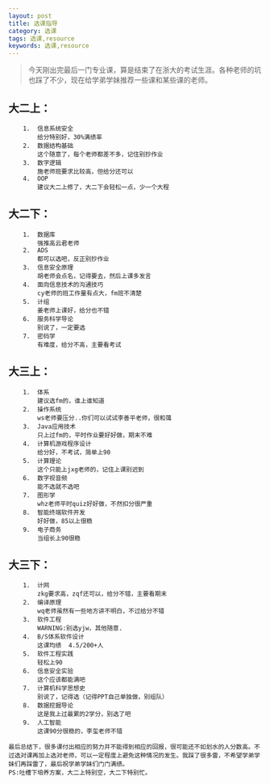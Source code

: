 ```yaml
---
layout: post
title: 选课指导
category: 选课
tags: 选课,resource
keywords: 选课,resource
---
```


> 今天刚出完最后一门专业课，算是结束了在浙大的考试生涯。各种老师的坑也踩了不少，现在给学弟学妹推荐一些课和某些课的老师。

## 大二上：
		1.  信息系统安全     
		    给分特别好，30%满绩率
		2.  数据结构基础	   
		    这个随意了，每个老师都差不多，记住别抄作业
		3.  数字逻辑
		    施老师班要求比较高，但给分还可以
		4.  OOP
		    建议大二上修了，大二下会轻松一点，少一个大程

## 大二下：
		1.  数据库
		    强推高云君老师
		2.  ADS
		    都可以选吧，反正别抄作业
		3.  信息安全原理
		    胡老师会点名，记得要去，然后上课多发言
		4.  面向信息技术的沟通技巧
		    cy老师的班工作量有点大，fm班不清楚
		5.  计组
		    姜老师上课好，给分也不错
		6.  服务科学导论
		    别说了，一定要选
		7.  密码学
		    有难度，给分不高，主要看考试

## 大三上：
		1.	体系
		    建议选fm的，谁上谁知道
		2.  操作系统
		    ws老师要压分..你们可以试试李善平老师，很和蔼
		3.  Java应用技术
		    只上过fm的，平时作业要好好做，期末不难
		4.  计算机游戏程序设计
		    给分好，不考试，简单上90
		5.  计算理论
		    这个只能上jxg老师的，记住上课别迟到
		6.  数字视音频
		    能不选就不选吧
		7.  图形学
		    whz老师平时quiz好好做，不然扣分很严重
		8.  智能终端软件开发
		    好好做，85以上很稳
		9.  电子商务
		    当组长上90很稳


## 大三下：
		1.  计网
		    zkg要求高，zqf还可以，给分不错，主要看期末
		2.  编译原理
		    wq老师虽然有一些地方讲不明白，不过给分不错
		3.  软件工程
		    WARNING:别选yjw，其他随意.
		4.  B/S体系软件设计
		    这课均绩  4.5/200+人
		5.  软件工程实践
		    轻松上90
		6.  信息安全实验
		    这个应该都能满吧
		7.  计算机科学思想史
		    别说了，记得选（记得PPT自己单独做，别组队）
		8.  数据挖掘导论
		    这是我上过最累的2学分，别选了吧
		9.  人工智能
		    这课90分很稳的，李玺老师不错

```
最后总结下，很多课付出相应的努力并不能得到相应的回报，很可能还不如划水的人分数高。不过选对课再加上选对老师，可以一定程度上避免这种情况的发生。我踩了很多雷，不希望学弟学妹们再踩雷了，最后祝学弟学妹们门门满绩。
PS:吐槽下培养方案，大二上特别空，大二下特别忙。
```
